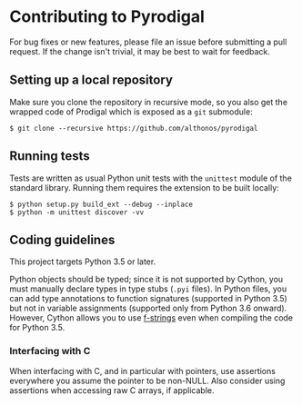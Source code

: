 # Contributing to Pyrodigal

For bug fixes or new features, please file an issue before submitting a
pull request. If the change isn't trivial, it may be best to wait for
feedback.

## Setting up a local repository

Make sure you clone the repository in recursive mode, so you also get the
wrapped code of Prodigal which is exposed as a ``git`` submodule:

```console
$ git clone --recursive https://github.com/althonos/pyrodigal
```

## Running tests

Tests are written as usual Python unit tests with the `unittest` module of
the standard library. Running them requires the extension to be built
locally:

```console
$ python setup.py build_ext --debug --inplace
$ python -m unittest discover -vv
```

## Coding guidelines

This project targets Python 3.5 or later.

Python objects should be typed; since it is not supported by Cython,
you must manually declare types in type stubs (`.pyi` files). In Python
files, you can add type annotations to function signatures (supported in
Python 3.5) but not in variable assignments (supported only from Python
3.6 onward). However, Cython allows you to use [f-strings](https://www.python.org/dev/peps/pep-0498/)
even when compiling the code for Python 3.5.

### Interfacing with C

When interfacing with C, and in particular with pointers, use assertions
everywhere you assume the pointer to be non-NULL. Also consider using
assertions when accessing raw C arrays, if applicable.

